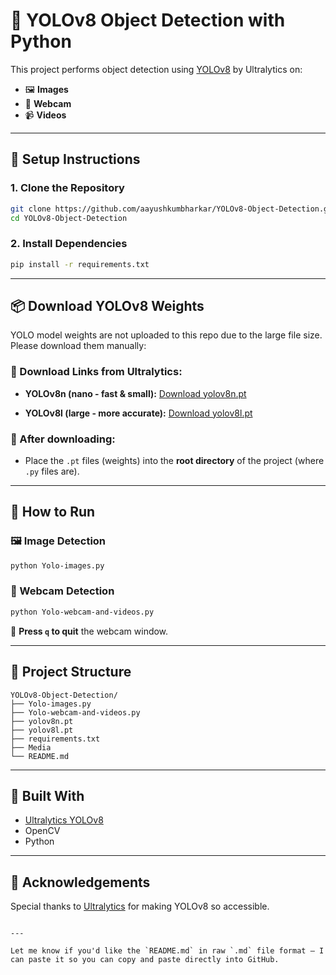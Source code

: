 
# 🚀 YOLOv8 Object Detection with Python

This project performs object detection using [YOLOv8](https://github.com/ultralytics/ultralytics) by Ultralytics on:
- 🖼️ **Images**
- 🎥 **Webcam**
- 📹 **Videos**

---

## 🔧 Setup Instructions

### 1. Clone the Repository
```bash
git clone https://github.com/aayushkumbharkar/YOLOv8-Object-Detection.git
cd YOLOv8-Object-Detection
````

### 2. Install Dependencies

```bash
pip install -r requirements.txt
```

---

## 📦 Download YOLOv8 Weights

YOLO model weights are not uploaded to this repo due to the large file size.
Please download them manually:

### 🔹 Download Links from Ultralytics:

* **YOLOv8n (nano - fast & small):**
  [Download yolov8n.pt](https://github.com/ultralytics/assets/releases/latest/download/yolov8n.pt)

* **YOLOv8l (large - more accurate):**
  [Download yolov8l.pt](https://github.com/ultralytics/assets/releases/latest/download/yolov8l.pt)

### 📁 After downloading:

* Place the `.pt` files (weights) into the **root directory** of the project (where `.py` files are).

---

## 🚀 How to Run

### 🖼️ Image Detection

```bash
python Yolo-images.py
```

### 🎥 Webcam Detection

```bash
python Yolo-webcam-and-videos.py
```

📌 **Press `q` to quit** the webcam window.

---

## 📁 Project Structure

```
YOLOv8-Object-Detection/
├── Yolo-images.py
├── Yolo-webcam-and-videos.py
├── yolov8n.pt
├── yolov8l.pt
├── requirements.txt
├── Media
└── README.md
```

---

## 🧠 Built With

* [Ultralytics YOLOv8](https://github.com/ultralytics/ultralytics)
* OpenCV
* Python

---

## 🙌 Acknowledgements

Special thanks to [Ultralytics](https://github.com/ultralytics) for making YOLOv8 so accessible.

```

---

Let me know if you'd like the `README.md` in raw `.md` file format — I can paste it so you can copy and paste directly into GitHub.
```
